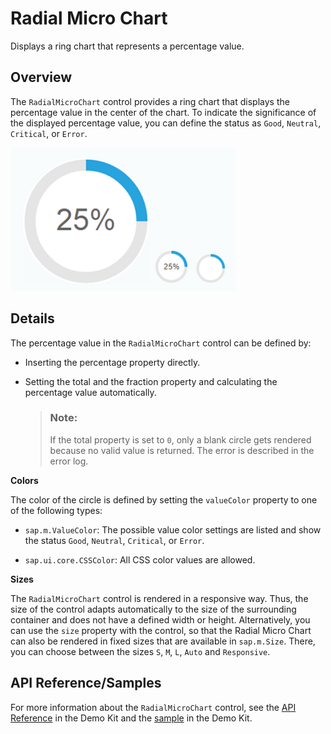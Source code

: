 <!-- loioaa93bdb245914ebba9583b24dad94938 -->

# Radial Micro Chart

Displays a ring chart that represents a percentage value.



## Overview

The `RadialMicroChart` control provides a ring chart that displays the percentage value in the center of the chart. To indicate the significance of the displayed percentage value, you can define the status as `Good`, `Neutral`, `Critical`, or `Error`.

 ![Radial Micro Chart with percentage value](images/WhatsNew_136_Microchart_12befff.png) 



## Details

The percentage value in the `RadialMicroChart` control can be defined by:

-   Inserting the percentage property directly.

-   Setting the total and the fraction property and calculating the percentage value automatically.

    > ### Note:  
    > If the total property is set to `0`, only a blank circle gets rendered because no valid value is returned. The error is described in the error log.


**Colors**

The color of the circle is defined by setting the `valueColor` property to one of the following types:

-   `sap.m.ValueColor`: The possible value color settings are listed and show the status `Good`, `Neutral`, `Critical`, or `Error`.

-   `sap.ui.core.CSSColor`: All CSS color values are allowed.


**Sizes**

The `RadialMicroChart` control is rendered in a responsive way. Thus, the size of the control adapts automatically to the size of the surrounding container and does not have a defined width or height. Alternatively, you can use the `size` property with the control, so that the Radial Micro Chart can also be rendered in fixed sizes that are available in `sap.m.Size`. There, you can choose between the sizes `S`, `M`, `L`, `Auto` and `Responsive`.



## API Reference/Samples

For more information about the `RadialMicroChart` control, see the [API Reference](https://ui5.sap.com/#/api/sap.suite.ui.microchart.RadialMicroChart) in the Demo Kit and the [sample](https://ui5.sap.com/#/entity/sap.suite.ui.microchart.RadialMicroChart) in the Demo Kit.

